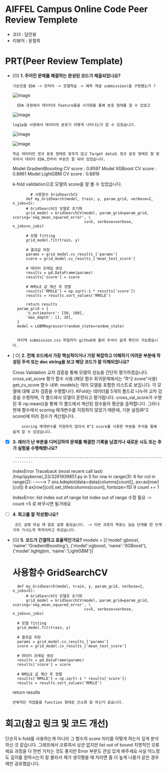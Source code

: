 # AIFFEL Campus Online Code Peer Review Templete
- 코더 : 담안용
- 리뷰어 : 윤철희


# PRT(Peer Review Template)
- [O]  **1. 주어진 문제를 해결하는 완성된 코드가 제출되었나요?**



      기승전결 EDA -> 전처리 -> 모델학습 -> 예측 캐글 submission)을 구현했는가 ? 

    ![image](https://github.com/user-attachments/assets/02806a0d-9423-4fb5-aff1-52cf4d09edb2)
        
        EDA 과정에서 데이터의 feature들을 시각화를 통해 분포 형태를 알 수 있었고



   ![image](https://github.com/user-attachments/assets/0b584e73-3200-449a-b2e0-b311fbf66301)


      log1p을 사용해서 데이터의 분포가 어떻게 나타나는지 알 수 있었습니다.

    
      
    ![image](https://github.com/user-attachments/assets/f0115834-5b62-462b-89ea-cb72d97ed2f7)
    
    ![image](https://github.com/user-attachments/assets/e81947e2-4e48-4f10-a9a8-af0e85cfa824)

      학습 데이터만 정규 분포 형태로 맞추지 않고 Target data도 정규 분포 형태로 잘 맞추어서 데이터 EDA,전처리 부분은 잘 되어 있었습니다.


    Model GradientBoosting CV score : 0.8597
    Model XGBoost CV score : 0.8861
    Model LightGBM CV score : 0.8819

    k-fold validation으로 모델의 score을 잘 볼 수 있었습니다.
    
              # 사용함수 GridSearchCV
            def my_GridSearch(model, train, y, param_grid, verbose=2, n_jobs=5):
            # GridSearchCV 모델로 초기화
            grid_model = GridSearchCV(model, param_grid=param_grid, scoring='neg_mean_squared_error', \
                                      cv=5, verbose=verbose, n_jobs=n_jobs)
            
            # 모델 fitting
            grid_model.fit(train, y)
        
            # 결과값 저장
            params = grid_model.cv_results_['params']
            score = grid_model.cv_results_['mean_test_score']
            
            # 데이터 프레임 생성
            results = pd.DataFrame(params)
            results['score'] = score
            
            # RMSLE 값 계산 후 정렬
            results['RMSLE'] = np.sqrt(-1 * results['score'])
            results = results.sort_values('RMSLE')
        
            return results
        param_grid = {
            'n_estimators': [50, 100],
            'max_depth': [1, 10],
        }
        model = LGBMRegressor(random_state=random_state)


        마지막 submission.csv 파일까지 github에 올려 주셔서 쉽게 확인이 가능했습니다.

      

        
          
        
            
- [ O]  **2. 전체 코드에서 가장 핵심적이거나 가장 복잡하고 이해하기 어려운 부분에 작성된 
주석 또는 doc string을 보고 해당 코드가 잘 이해되었나요?**

    Cross Validation
          교차 검증을 통해 모델의 성능을 간단히 평가하겠습니다.
        cross_val_score 평가 함수 사용.(해당 함수 회귀문제에서는 "R^2 score"사용)
            get_cv_score 함수 내부:
            models는 여러 모델을 포함한 리스트로 보입니다. 각 모델에 대해 교차 검증을 수행합니다.
           KFold는 데이터를 5개의 폴드로 나누어 교차 검증을 수행하며, 각 폴드에서 모델이 훈련되고 평가됩니다.
            cross_val_score가 수행된 후 np.mean()을 통해 각 폴드에서 계산된 점수들의 평균을 출력합니다.
            그러나 현재 함수에서 scoring 매개변수를 지정하지 않았기 때문에, 기본 설정(R^2 score)에 따라 점수가 계산됩니다.

          scoring 매개변수를 지정하지 않아서 R^2 score를 사용한 부분을 주석을 통해 쉽게 알 수 있었습니다. 

        
- [X]  **3. 에러가 난 부분을 디버깅하여 문제를 해결한 기록을 남겼거나
새로운 시도 또는 추가 실험을 수행해봤나요?**

        ---------------------------------------------------------------------------
    IndexError                                Traceback (most recent call last)
    /tmp/ipykernel_33/3261939851.py in <module>
      5 for row in range(3):
      6     for col in range(2):
----> 7         sns.kdeplot(data=data[columns[count]], ax=ax[row][col])
      8         ax[row][col].set_title(columns[count], fontsize=15)
      9         count += 1

    IndexError: list index out of range
        list index out of range 수정 필요 -> count =5 로 바꾸시면 될거에요
- [ ]  **4. 회고를 잘 작성했나요?**
      
        코드 설명 하실 때 말로 설명 들었습니다. -> 이번 과정의 목표는 실습 단계를 한 단계 거쳐 가시는게 목적이라고 하셨습니다. 
       

- [O]  **5. 코드가 간결하고 효율적인가요?**
           models = [{'model':gboost, 'name':'GradientBoosting'}, {'model':xgboost, 'name':'XGBoost'},
          {'model':lightgbm, 'name':'LightGBM'}]
      
    # 사용함수 GridSearchCV
        def my_GridSearch(model, train, y, param_grid, verbose=2, n_jobs=5):
            # GridSearchCV 모델로 초기화
            grid_model = GridSearchCV(model, param_grid=param_grid, scoring='neg_mean_squared_error', \
                                      cv=5, verbose=verbose, n_jobs=n_jobs)
        
        # 모델 fitting
        grid_model.fit(train, y)
    
        # 결과값 저장
        params = grid_model.cv_results_['params']
        score = grid_model.cv_results_['mean_test_score']
        
        # 데이터 프레임 생성
        results = pd.DataFrame(params)
        results['score'] = score
        
        # RMSLE 값 계산 후 정렬
        results['RMSLE'] = np.sqrt(-1 * results['score'])
        results = results.sort_values('RMSLE')

    return results

      반복적인 작업들을 function 형태로 간소화 잘 하신거 같습니다. 

    

# 회고(참고 링크 및 코드 개선)

 단순히 k-fold를 사용하는게 아니라 그 함수의 score 처리를 어떻게 하는지 깊게 분석하신 것 같습니다.
 그래프에서 오류여서 상관 없지만 list out of bound 치명적인 오류에요 과정을 다 한번 거치는 것도 좋지만 Error 부분도 관심 있게 봐주세요
 사실 어느정도 깊이를 원하시는지 잘 몰라서 제가 생각했을 때 저러면 좀 더 높게 나올거 같은 경우에만 공유했습니다. 
